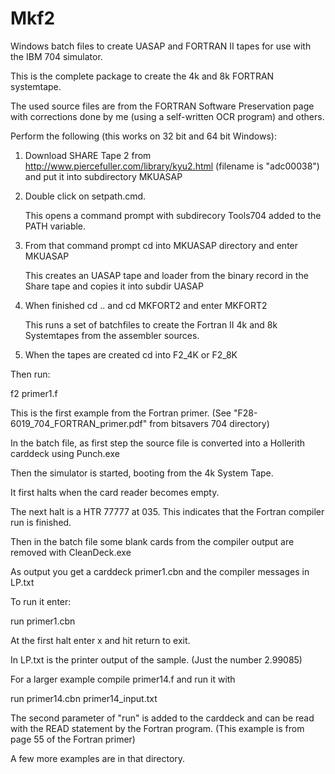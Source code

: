# Mkf2
Windows batch files to create UASAP and FORTRAN II tapes for use with the IBM 704 simulator.

This is the complete package to create the 4k and 8k FORTRAN systemtape.

The used source files are from the FORTRAN Software Preservation page with corrections done by me 
(using a self-written OCR program) and others.

Perform the following (this works on 32 bit and 64 bit Windows):

1. Download SHARE Tape 2 from http://www.piercefuller.com/library/kyu2.html (filename is "adc00038") and put it into subdirectory MKUASAP

2. Double click on setpath.cmd. 

      This opens a command prompt with subdirecory Tools704 added to the PATH variable.
      
2. From that command prompt cd into MKUASAP directory and enter MKUASAP 

      This creates an UASAP tape and loader from the binary record in the Share tape and copies it into subdir UASAP   
      
3. When finished cd .. and cd MKFORT2 and enter MKFORT2

      This runs a set of batchfiles to create the Fortran II 4k and 8k Systemtapes from the assembler sources. 
            
4. When the tapes are created cd into F2_4K or F2_8K 

Then run:
 
f2 primer1.f
 
This is the first example from the Fortran primer. (See "F28-6019_704_FORTRAN_primer.pdf" from bitsavers 704 directory) 

In the batch file, as first step the source file is converted into a Hollerith carddeck using Punch.exe

Then the simulator is started, booting from the 4k System Tape.

It first halts when the card reader becomes empty.

The next halt is a HTR 77777 at 035. This indicates that the Fortran compiler run is finished. 

Then in the batch file some blank cards from the compiler output are removed with CleanDeck.exe

As output you get a carddeck primer1.cbn and the compiler messages in LP.txt


To run it enter:
 
run primer1.cbn
 
At the first halt enter x and hit return to exit.

In LP.txt is the printer output of the sample. (Just the number 2.99085)
 
For a larger example compile primer14.f and run it with
 
run primer14.cbn primer14_input.txt

The second parameter of "run" is added to the carddeck and can be read with the READ statement by the Fortran program.
(This example is from page 55 of the Fortran primer)

A few more examples are in that directory.

